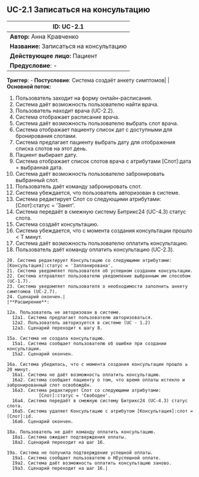## UC-2.1 Записаться на консультацию

|**ID:** UC-2.1|
|-|
|**Автор:** Анна Кравченко|
|**Название:** Записаться на консультацию|
|**Действующее лицо:** Пациент|
|**Предусловие**: -
**Триггер**: -
**Постусловие**: Система создаёт анкету симптомов|
|**Основной поток:**
1. Пользователь заходит на форму онлайн-расписания.
2. Система даёт возможность пользователю найти врача.
3. Пользователь находит врача (UC-2.2).
4. Система отображает расписание врача.
5. Система даёт возможность пользователю выбрать слот врача.
6. Система отображает пациенту список дат с доступными для бронирования слотами.
7. Система предлагает пациенту выбрать дату для отображения списка слотов на этот день.
8. Пациент выбирает дату.
9. Система отображает список слотов врача с атрибутами [Слот]:дата = выбранная дата.
10. Система даёт возможность пользователю забронировать выбранный слот.
11. Пользователь даёт команду забронировать слот.
12. Система убеждается, что пользователь авторизован в системе.
13. Система редактирует Слот со следующими атрибутами:
[Слот]:статус = 'Занят'.
14. Система передаёт в смежную систему Битрикс24 (UC-4.3) статус слота.
15. Система создаёт консультацию.
16. Система убеждается, что с момента создания консультации прошло < Т минут.
17. Система даёт возможность пользователю оплатить консультацию.
18. Пользователь даёт команду оплатить консультацию (UC-2.3).
~~~~19. Система убеждается, что консультация оплачена.
20. Система редактирует Консультацию со следующими атрибутами: 
[Консультация]:статус = 'Запланирована'.
21. Система уведомляет пользователя об успешном создании консультации.
22. Система отправляет пользователю уведомление выбранным им способом (UC-1.7).
23. Система уведомляет пользователя о необходимости заполнить анкету симптомов (UC-2.7).
24. Сценарий окончен.|
|**Расширение**:

12а. Пользователь не авторизован в системе.
  12а1. Система предлагает пользователю авторизоваться. 
  12а2. Пользователь авторизуется в системе (UC - 1.2)
  12а3. Сценарий переходит к шагу 8.

15а. Система не создала консультацию.
  15а1. Система сообщает пользователю об ошибке при создании консультации.
  15а2. Сценарий окончен.

16а. Система убедилась, что с момента создания консультации прошло ≥ 20 минут.
  16а1. Система не даёт возможность оплатить консультацию.
  16а2. Система сообщает пациенту о том, что время оплаты истекло и забронированный слот освобождён.
  16а3. Система редактирует Слот со следующими атрибутами:
            [Слот]:статус = 'Свободен'.
  16а4. Система передаёт в смежную систему Битрикс24 (UC-4.3) статус слота.
  16а5. Система удаляет Консультацию с атрибутом [Консультация]:слот = [Слот]:id.
  16а6. Сценарий окончен.

18а. Пользователь не даёт команду оплатить консультацию.
  18а1. Система ожидает подтверждения оплаты.
  18а2. Сценарий переходит на шаг 16.

19а. Система не получила подтверждение успешной оплаты.
  19а1. Система сообщает пользователю о НЕуспешной оплате.
  19а2. Система даёт возможность оплатить консультацию заново.
  19а3. Сценарий переходит на шаг 16.|
